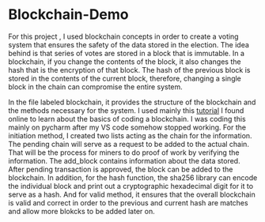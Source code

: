 # Blockchain-Demo

For this project , I used blockchain concepts in order to create a voting system that ensures the safety of the data stored in the election. The idea behind is that series of votes are stored in a block that is immutable. In a blockchain, if you change the contents of the block, it also changes the hash that is the encryption of that block. The hash of the previous block is stored in the contents of the current block, therefore, changing a single block in the chain can compromise the entire system. 

In the file labeled blockchain, it provides the structure of the blockchain and the methods necessary for the system. I used mainly this [tutorial](https://medium.com/coinmonks/python-tutorial-build-a-blockchain-713c706f6531) I found online to learn about the basics of coding a blockchain. I was coding this mainly on pycharm after my VS code somehow stopped working.  For the initiation method, I created two lists acting as the chain for the information. The pending chain will  serve as a request to be added to the actual chain. That will be the process for miners to do proof of work by verifying the information. The add_block contains information about the data stored. After pending transaction is approved, the block can be added to the blockchain. In addition, for the hash function, the sha256 library can encode the individual block and print out a cryptographic hexadecimal digit for it to serve as a hash. And for valid method, it ensures that the overall blockchain is valid and correct in order to the previous and current hash are matches and allow more blokcks to be added later on. 
  
